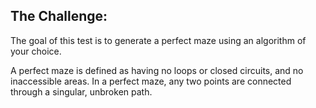 ## <b> The Challenge: </b><br>
The goal of this test is to generate a perfect maze using an algorithm of your choice. 
<p>
A perfect maze is defined as having no loops or closed circuits, and no inaccessible areas. In a perfect maze, any two points are connected through a singular, unbroken path. 
